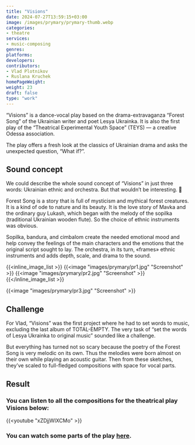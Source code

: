 ```yaml
---
title: "Visions"
date: 2024-07-27T13:59:15+03:00
image: /images/prymary/prymary-thumb.webp
categories:
- theatre
services:
- music-composing
genres:
platforms:
developers:
contributors:
- Vlad Plotnikov
- Ruslana Kruchek
homePageWeight:
weight: 23
draft: false
type: "work"
---
```


“Visions” is a dance-vocal play based on the drama-extravaganza “Forest Song” of the Ukrainian writer and poet Lesya Ukrainka. It is also the first play of the “Theatrical Experimental Youth Space” (TEYS) — a creative Odessa association.

The play offers a fresh look at the classics of Ukrainian drama and asks the unexpected question, “What if?”.

## Sound concept

We could describe the whole sound concept of “Visions” in just three words: Ukrainian ethnic and orchestra. But that wouldn’t be interesting. 🙂

Forest Song is a story that is full of mysticism and mythical forest creatures. It is a kind of ode to nature and its beauty. It is the love story of Mavka and the ordinary guy Lukash, which began with the melody of the sopilka (traditional Ukrainian wooden flute). So the choice of ethnic instruments was obvious.

Sopilka, bandura, and cimbalom create the needed emotional mood and help convey the feelings of the main characters and the emotions that the original script sought to lay. The orchestra, in its turn, «frames» ethnic instruments and adds depth, scale, and drama to the sound.

{{<inline_image_list >}}
{{<image "images/prymary/pr1.jpg" "Screenshot"  >}}
{{<image "images/prymary/pr2.jpg" "Screenshot"  >}}
{{</inline_image_list >}}

{{<image "images/prymary/pr3.jpg" "Screenshot"  >}}

## Challenge

For Vlad, “Visions” was the first project where he had to set words to music, excluding the last album of TOTAL-EMPTY. The very task of “set the words of Lesya Ukrainka to original music” sounded like a challenge.

But everything has turned not so scary because the poetry of the Forest Song is very melodic on its own. Thus the melodies were born almost on their own while playing an acoustic guitar. Then from these sketches, they’ve scaled to full-fledged compositions with space for vocal parts.

## Result

### You can listen to all the compositions for the theatrical play Visions below:

{{<youtube "xZDjjWlXCMo" >}}

### You can watch some parts of the play [here](https://www.facebook.com/tempodesa/videos/651040252021467/).